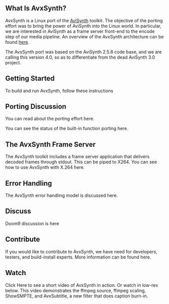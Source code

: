 ## What Is AvxSynth?

AvxSynth is a Linux port of the [AviSynth](http://avisynth.org/mediawiki/Main_Page) toolkit. The objective of the porting effort was to bring the power of AviSynth into the Linux world. In particular, we are interested in AviSynth as a frame server front-end to the encode step of our media pipeline. An overview of the AvxSynth architecture can be found [here](https://github.com/avxsynth/avxsynth/wiki/Overview).

The AvxSynth port was based on the AviSynth 2.5.8 code base, and we are calling this version 4.0, so as to differentiate from the dead AviSynth 3.0 project.

## Getting Started

To build and run AvxSynth, follow these instructions

## Porting Discussion

You can read about the porting effort here.

You can see the status of the built-in function porting here. 

## The AvxSynth Frame Server

The AvxSynth toolkit includes a frame server application that delivers decoded frames through stdout. This can be piped to X264. You can see how to use AvxSynth with X.264 here.

## Error Handling

The AvxSynth error handling model is discussed here.

## Discuss

Doom9 discussion is here

## Contribute

If you would like to contribute to AvxSynth, we have need for developers, testers, and build-install experts. More information can be found here. 

## Watch

Click Here to see a short video of AvxSynth in action. Or watch in low-res below. This video demonstrates the ffmpeg source, ffmpeg scaling, ShowSMPTE, and AvxSubtitle, a new filter that does caption burn-in.

